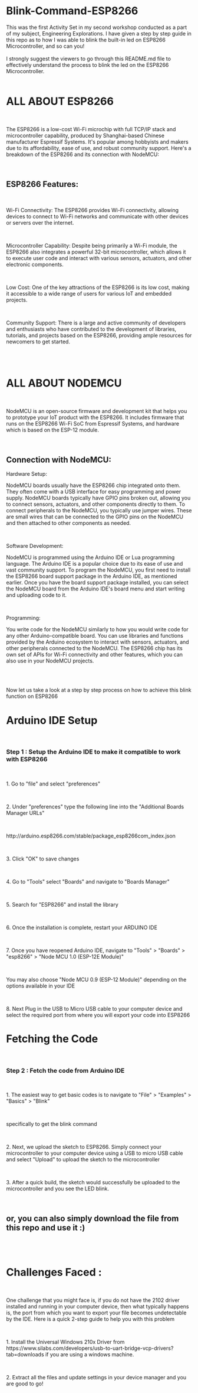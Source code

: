 # Blink-Command-ESP8266
This was the first Activity Set in my second workshop conducted as a part of my subject, Engineering Explorations. I have given a step by step guide in this repo as to how I was able to blink the built-in led on ESP8266 Microcontroller, and so can you!
<br><br>
I strongly suggest the viewers to go through this README.md file to effectively understand the process to blink the led on the ESP8266 Microcontroller.
<br><br>

<h1>ALL ABOUT ESP8266</h1>
<br>
<p>The ESP8266 is a low-cost Wi-Fi microchip with full TCP/IP stack and microcontroller capability, produced by Shanghai-based Chinese manufacturer Espressif Systems. It's popular among hobbyists and makers due to its affordability, ease of use, and robust community support. Here's a breakdown of the ESP8266 and its connection with NodeMCU:</p>
<br>
<h2>ESP8266 Features:</h2>
<br>
<p>Wi-Fi Connectivity: The ESP8266 provides Wi-Fi connectivity, allowing devices to connect to Wi-Fi networks and communicate with other devices or servers over the internet.</p>
<br>
<p>Microcontroller Capability: Despite being primarily a Wi-Fi module, the ESP8266 also integrates a powerful 32-bit microcontroller, which allows it to execute user code and interact with various sensors, actuators, and other electronic components.</p>
<br>
<p>Low Cost: One of the key attractions of the ESP8266 is its low cost, making it accessible to a wide range of users for various IoT and embedded projects.</p>
<br>
<p>Community Support: There is a large and active community of developers and enthusiasts who have contributed to the development of libraries, tutorials, and projects based on the ESP8266, providing ample resources for newcomers to get started.</p>
<br><br>
<h1>ALL ABOUT NODEMCU</h1>
<br>
<p>NodeMCU is an open-source firmware and development kit that helps you to prototype your IoT product with the ESP8266. It includes firmware that runs on the ESP8266 Wi-Fi SoC from Espressif Systems, and hardware which is based on the ESP-12 module.</p>
<br>
<h2>Connection with NodeMCU:</h2>
<p>Hardware Setup:

NodeMCU boards usually have the ESP8266 chip integrated onto them. They often come with a USB interface for easy programming and power supply.
NodeMCU boards typically have GPIO pins broken out, allowing you to connect sensors, actuators, and other components directly to them.
To connect peripherals to the NodeMCU, you typically use jumper wires. These are small wires that can be connected to the GPIO pins on the NodeMCU and then attached to other components as needed.</p>
<br>
<p>Software Development:

NodeMCU is programmed using the Arduino IDE or Lua programming language. The Arduino IDE is a popular choice due to its ease of use and vast community support.
To program the NodeMCU, you first need to install the ESP8266 board support package in the Arduino IDE, as mentioned earlier.
Once you have the board support package installed, you can select the NodeMCU board from the Arduino IDE's board menu and start writing and uploading code to it.</p>
<br>
<p>Programming:

You write code for the NodeMCU similarly to how you would write code for any other Arduino-compatible board. You can use libraries and functions provided by the Arduino ecosystem to interact with sensors, actuators, and other peripherals connected to the NodeMCU.
The ESP8266 chip has its own set of APIs for Wi-Fi connectivity and other features, which you can also use in your NodeMCU projects.</p>





<br>
<br>

<p>Now let us take a look at a step by step process on how to achieve this blink function on ESP8266</p>
<h1>Arduino IDE Setup</h1>
<br>
<h3>Step 1 : Setup the Arduino IDE to make it compatible to work with ESP8266</h3>
<br>
<p>1. Go to "file" and select "preferences"</p><br>
<p>2. Under "preferences" type the following line into the "Additional Boards Manager URLs"</p><br>
<p>http://arduino.esp8266.com/stable/package_esp8266com_index.json</p><br>
<p>3. Click "OK" to save changes</p><br>
<p>4. Go to "Tools" select "Boards" and navigate to "Boards Manager"</p><br>
<p>5. Search for "ESP8266" and install the library</p><br>
<p>6. Once the installation is complete, restart your ARDUINO IDE</p><br>
<p>7. Once you have reopened Arduino IDE, navigate to "Tools" > "Boards" > "esp8266" > "Node MCU 1.0 (ESP-12E Module)"</p><br>
<p>You may also choose "Node MCU 0.9 (ESP-12 Module)" depending on the options available in your IDE</p><br>
<p>8. Next Plug in the USB to Micro USB cable to your computer device and select the required port from where you will export your code into ESP8266</p>

<h1>Fetching the Code</h1>
<br>
<h3>Step 2 : Fetch the code from Arduino IDE</h3>
<br>
<p>1. The easiest way to get basic codes is to navigate to "File" > "Examples" > "Basics" > "Blink"</p>
<br>
<p>specifically to get the blink command</p><br>
<p>2. Next, we upload the sketch to ESP8266. Simply connect your microcontroller to your computer device using a USB to micro USB cable and select "Upload" to upload the sketch to the microcontroller</p>
<br>
<p>3. After a quick build, the sketch would successfully be uploaded to the microcontroller and you see the LED blink.</p><br>

<h2>or, you can also simply download the file from this repo and use it :)</h2>

<br>
<br>

<h1>Challenges Faced : </h1>
<br>
<p>One challenge that you might face is, if you do not have the 2102 driver installed and running in your computer device, then what typically happens is, the port from which you want to export your file becomes undetectable by the IDE. Here is a quick 2-step guide to help you with this problem</p>
<br>
<p>1. Install the Universal Windows 210x Driver from https://www.silabs.com/developers/usb-to-uart-bridge-vcp-drivers?tab=downloads if you are using a windows machine.</p>
<br>
<p>2. Extract all the files and update settings in your device manager and you are good to go!</p>


















